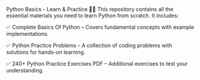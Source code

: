 Python Basics - Learn & Practice 🐍🚀
This repository contains all the essential materials you need to learn Python from scratch. It includes:

✅ Complete Basics Of Python – Covers fundamental concepts with example implementations.

✅ Python Practice Problems – A collection of coding problems with solutions for hands-on learning.

✅ 240+ Python Practice Exercises PDF – Additional exercises to test your understanding.
